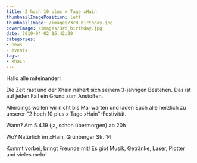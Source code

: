 ```yaml
---
title: 2 hoch 10 plus x Tage xHain
thumbnailImagePosition: left
thumbnailImage: /images/3rd_birthday.jpg
coverImage: /images/3rd_birthday.jpg
date: 2019-04-02 16:42:00
categories:
- news
- events
tags:
- xhain
---
```

Hallo alle miteinander!

Die Zeit rast und der Xhain nähert sich seinem 3-jährigen Bestehen. Das ist auf jeden Fall ein Grund zum Anstoßen.

Allerdings wollen wir nicht bis Mai warten und laden Euch alle herzlich zu unserer "2 hoch 10 plus x Tage xHain"-Festivität. 

Wann? Am 5.4.19 (ja, schon übermorgen) ab 20h

Wo? Natürlich im xHain, Grünberger Str. 14

Kommt vorbei, bringt Freunde mit! Es gibt Musik, Getränke, Laser, Plotter und vieles mehr!